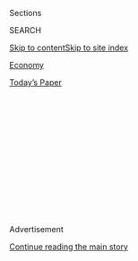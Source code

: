 <div id="app">

<div>

<div>

<div>

<div class="NYTAppHideMasthead css-1q2w90k e1suatyy0">

<div class="section css-ui9rw0 e1suatyy2">

<div class="css-eph4ug er09x8g0">

<div class="css-6n7j50">

</div>

<span class="css-1dv1kvn">Sections</span>

<div class="css-10488qs">

<span class="css-1dv1kvn">SEARCH</span>

</div>

[Skip to content](#site-content)[Skip to site
index](#site-index)

</div>

<div id="masthead-section-label" class="css-1wr3we4 eaxe0e00">

[Economy](https://www.nytimes3xbfgragh.onion/section/business/economy)

</div>

<div class="css-10698na e1huz5gh0">

</div>

</div>

<div id="masthead-bar-one" class="section hasLinks css-15hmgas e1csuq9d3">

<div class="css-uqyvli e1csuq9d0">

</div>

<div class="css-1uqjmks e1csuq9d1">

</div>

<div class="css-9e9ivx">

[](https://myaccount.nytimes3xbfgragh.onion/auth/login?response_type=cookie&client_id=vi)

</div>

<div class="css-1bvtpon e1csuq9d2">

[Today’s
Paper](https://www.nytimes3xbfgragh.onion/section/todayspaper)

</div>

</div>

</div>

</div>

<div data-aria-hidden="false">

<div id="site-content" data-role="main">

<div>

<div class="css-1aor85t" style="opacity:0.000000001;z-index:-1;visibility:hidden">

<div class="css-1hqnpie">

<div class="css-epjblv">

<span class="css-17xtcya">[Economy](/section/business/economy)</span><span class="css-x15j1o">|</span><span class="css-fwqvlz">Microsoft
Says It’ll Continue Pursuit of
TikTok</span>

</div>

<div class="css-k008qs">

<div class="css-1iwv8en">

<span class="css-18z7m18"></span>

<div>

</div>

</div>

<span class="css-1n6z4y">https://nyti.ms/2DxNvJl</span>

<div class="css-1705lsu">

<div class="css-4xjgmj">

<div class="css-4skfbu" data-role="toolbar" data-aria-label="Social Media Share buttons, Save button, and Comments Panel with current comment count" data-testid="share-tools">

  - 
  - 
  - 
  - 
    
    <div class="css-6n7j50">
    
    </div>

  - 

</div>

</div>

</div>

</div>

</div>

</div>

<div id="NYT_TOP_BANNER_REGION" class="css-13pd83m">

</div>

<div id="top-wrapper" class="css-1sy8kpn">

<div id="top-slug" class="css-l9onyx">

Advertisement

</div>

[Continue reading the main
story](#after-top)

<div class="ad top-wrapper" style="text-align:center;height:100%;display:block;min-height:250px">

<div id="top" class="place-ad" data-position="top" data-size-key="top">

</div>

</div>

<div id="after-top">

</div>

</div>

<div>

<div id="sponsor-wrapper" class="css-1hyfx7x">

<div id="sponsor-slug" class="css-19vbshk">

Supported by

</div>

[Continue reading the main
story](#after-sponsor)

<div id="sponsor" class="ad sponsor-wrapper" style="text-align:center;height:100%;display:block">

</div>

<div id="after-sponsor">

</div>

</div>

<div class="css-186x18t">

</div>

<div class="css-1vkm6nb ehdk2mb0">

# Microsoft Says It’ll Continue Pursuit of TikTok

</div>

The announcement came after the company consulted with President Trump,
who has threatened to ban the app and expressed national security
concerns about it in recent weeks.

<div class="css-79elbk" data-testid="photoviewer-wrapper">

<div class="css-z3e15g" data-testid="photoviewer-wrapper-hidden">

</div>

<div class="css-1a48zt4 ehw59r15" data-testid="photoviewer-children">

![<span class="css-16f3y1r e13ogyst0" data-aria-hidden="true">A forced
sale would be the latest in a series of punitive actions the Trump
administration has taken against
China.</span><span class="css-cnj6d5 e1z0qqy90" itemprop="copyrightHolder"><span class="css-1ly73wi e1tej78p0">Credit...</span><span><span>Al
Drago for The New York
Times</span></span></span>](https://static01.graylady3jvrrxbe.onion/images/2020/08/02/us/politics/02dc-tiktok1/02dc-tiktok1-articleLarge.jpg?quality=75&auto=webp&disable=upscale)

</div>

</div>

<div class="css-18e8msd">

<div class="css-otjvjh epjyd6m0">

<div class="css-nmf14i ey68jwv0" data-aria-hidden="true">

[![Mike
Isaac](https://static01.graylady3jvrrxbe.onion/images/2018/02/16/multimedia/author-mike-isaac/author-mike-isaac-thumbLarge.jpg
"Mike Isaac")](https://www.nytimes3xbfgragh.onion/by/mike-isaac)[![Ana
Swanson](https://static01.graylady3jvrrxbe.onion/images/2018/12/10/multimedia/author-ana-swanson/author-ana-swanson-thumbLarge.png
"Ana Swanson")](https://www.nytimes3xbfgragh.onion/by/ana-swanson)[![Maggie
Haberman](https://static01.graylady3jvrrxbe.onion/images/2018/07/12/multimedia/author-maggie-haberman/author-maggie-haberman-thumbLarge.png
"Maggie Haberman")](https://www.nytimes3xbfgragh.onion/by/maggie-haberman)

</div>

<div class="css-1baulvz">

By [<span class="css-1baulvz" itemprop="name">Mike
Isaac</span>](https://www.nytimes3xbfgragh.onion/by/mike-isaac),
[<span class="css-1baulvz" itemprop="name">Ana
Swanson</span>](https://www.nytimes3xbfgragh.onion/by/ana-swanson) and
[<span class="css-1baulvz last-byline" itemprop="name">Maggie
Haberman</span>](https://www.nytimes3xbfgragh.onion/by/maggie-haberman)

</div>

</div>

  - 
    
    <div class="css-ld3wwf e16638kd2">
    
    Aug. 2,
    2020
    
    </div>

  - 
    
    <div class="css-4xjgmj">
    
    <div class="css-d8bdto" data-role="toolbar" data-aria-label="Social Media Share buttons, Save button, and Comments Panel with current comment count" data-testid="share-tools">
    
      - 
      - 
      - 
      - 
        
        <div class="css-6n7j50">
        
        </div>
    
      - 
    
    </div>
    
    </div>

</div>

</div>

<div class="section meteredContent css-1r7ky0e" name="articleBody" itemprop="articleBody">

<div class="css-1fanzo5 StoryBodyCompanionColumn">

<div class="css-53u6y8">

Microsoft said on Sunday that it would continue to pursue the purchase
of TikTok in the United States after consulting with President Trump,
clearing the way for a potential blockbuster deal between the software
giant and the viral social media phenomenon.

[The
announcement](https://blogs.microsoft.com/blog/2020/08/02/microsoft-to-continue-discussions-on-potential-tiktok-purchase-in-the-united-states/)
came as Mr. Trump has expressed repeated concerns about TikTok and
national security in recent weeks because of the app’s Chinese origins
and backing; on Friday, Mr. Trump threatened to ban the app entirely
within the United States, saying any decision could come as soon as
Saturday.

Those plans appeared to change after several of Mr. Trump’s allies and
Satya Nadella, the chief executive of Microsoft, spoke over the weekend
with the president.

“Microsoft fully appreciates the importance of addressing the
president’s concerns,” the company [said in a
statement](https://blogs.microsoft.com/blog/2020/08/02/microsoft-to-continue-discussions-on-potential-tiktok-purchase-in-the-united-states/).
“It is committed to acquiring TikTok subject to a complete security
review and providing proper economic benefits to the United States,
including the United States Treasury.”

</div>

</div>

<div class="css-1fanzo5 StoryBodyCompanionColumn">

<div class="css-53u6y8">

Microsoft said it would pursue the deal over the coming weeks, and
expected to complete the discussions no later than Sept. 15. Such a deal
would involve purchasing the TikTok service in the United States,
Canada, Australia and New Zealand; ByteDance, the parent company of
TikTok, would continue to own the social media app’s operations in
Beijing and other markets.

Microsoft may also bring on a series of outside investors, which would
hold minority stakes in any deal. In recent weeks, investors from
Sequoia Capital, SoftBank and General Atlantic have all held talks with
TikTok to discuss participating in an acquisition of the company,
according to two people familiar with the discussions.

Such a deal would be a boon for the Redmond, Wash.-based Microsoft,
which has pursued corporate and enterprise computing lines of business
under the leadership of Mr. Nadella, who took over as chief executive in
2014. Though it has dabbled in consumer acquisitions — Microsoft
purchased Minecraft in 2014 and bought LinkedIn in 2017 — the purchase
of TikTok would be largely new ground for Mr. Nadella. More than 800
million people regularly use the app to watch viral videos, with some
100 million of those users in the United States.

Acquiring TikTok would also pit Microsoft directly against social media
titans like Twitter, Pinterest, Reddit and the mighty Facebook, the
latter used by more than three billion people regularly. All of the
companies compete for user attention and billions in digital advertising
dollars. Administration officials emphasized on Sunday that as is
frequently the case with Mr. Trump, no decision is final until paperwork
was signed.

The forced sale is the latest in a series of punitive actions the Trump
administration has taken against China, which the president blames for
allowing the coronavirus pandemic to spread and damage the American
economy, diminishing his re-election chances. As the election nears, Mr.
Trump has increasingly [challenged China over security, technology and
commercial
relations](https://www.nytimes3xbfgragh.onion/2020/07/25/world/asia/us-china-trump-xi.html)
in an attempt to persuade voters that he will be tougher in taking on
Beijing than former Vice President Joseph R. Biden Jr.

</div>

</div>

<div class="css-1fanzo5 StoryBodyCompanionColumn">

<div class="css-53u6y8">

But a ban on TikTok, which could target its presence in the Apple and
Google app stores, would come with other difficulties, including irking
millions of young Americans who share viral videos and dance clips on
the service. It also most likely would prompt legal challenges, anger
prominent Republican lawmakers and dismay the business community.

Those tensions spilled into the open over the weekend as Washington
awaited a decision from Mr. Trump.

Surrounded by few White House aides on Friday night as he returned to
Washington aboard Air Force One, Mr. Trump caught several advisers by
surprise when he told reporters he planned to “terminate” the ability of
TikTok to operate in the United States using emergency economic powers
or an executive order.

Several advisers were furious, and suggested that Peter Navarro, the top
trade adviser who often has Mr. Trump’s ear, and other people in the
president’s inner circle had helped short-circuit the president’s
approval of a possible sale to Microsoft, according to White House
officials and others close to the president. Those who opposed the deal
had focused on the idea of punishing China, not what could happen to a
popular platform. Mr. Navarro did not immediately respond to a request
for comment.

As the president played golf at his club in Virginia on Saturday, his
advisers discussed how to persuade him to sign off on the Microsoft deal
— and to convey the political repercussions of simply turning off a
service for tens of millions of people in the United States, according
to a person familiar with what took place.

Several people, including Treasury Secretary Steven Mnuchin, reached out
to Senator Lindsey Graham, Republican of South Carolina and an informal
adviser to Mr. Trump, to ask him to intervene. The Treasury Department
declined to comment on Sunday.

After speaking with Microsoft officials a few times, Mr. Graham
eventually tweeted about the deal, saying that Mr. Trump was “right to
want to make sure that the Chinese Communist Party doesn’t own TikTok
and most importantly — all of your private data.”

</div>

</div>

<div class="css-1fanzo5 StoryBodyCompanionColumn">

<div class="css-53u6y8">

He added: “What’s the right answer? Have an American company like
Microsoft take over TikTok. Win-win. Keeps competition alive and data
out of the hands of the Chinese Communist Party.”

The tweet caught Mr. Trump’s eye, prompting a call between the two in
which Mr. Graham told the president that he agreed that the platform was
a national security risk, but he stressed the political risks of banning
the app.

Some of Mr. Trump’s closest political advisers, including Mr. Mnuchin
and Larry Kudlow, the chief of the National Economic Council, had also
been urging the president to allow a sale of TikTok.

In a bid to sway the president, several business leaders and prominent
Republican lawmakers, including Senators John Cornyn of Texas and Marco
Rubio of Florida weighed in on Sunday.

“I was among the first to warn of danger posed by TikTok last year,” Mr.
Rubio wrote on Twitter. “As I have shared with POTUS &
[@WhiteHouse](https://twitter.com/WhiteHouse) if the company & data can
be purchased & secured by a trusted U.S. company that would be a
positive & acceptable outcome.”

Myron Brilliant, the executive vice president of the U.S. Chamber of
Commerce, tweeted that a sale would “be a good solution that helps to
address some security concerns, strengthens the US
[\#digitaleconomy](https://twitter.com/hashtag/digitaleconomy?src=hashtag_click),
and preserves an app enjoyed by millions of Americans.”

On Sunday, Mr. Trump spoke with Microsoft officials after becoming
convinced that he was heading off a political issue and solving a
security risk, according to a person familiar with what took place.

</div>

</div>

<div class="css-1fanzo5 StoryBodyCompanionColumn">

<div class="css-53u6y8">

If a deal ultimately materializes, any agreement would be contingent
upon strict data security measures. Microsoft said that it would ensure
all private data of American users would be transferred to and held on
servers within the United States. “To the extent that any such data is
currently stored or backed-up outside the United States, Microsoft would
ensure that this data is deleted from servers outside the country after
it is transferred,” the company said.

Such a deal would also be contingent upon “providing proper economic
benefits to the United States,” according to Microsoft’s statement; one
of those benefits could include creating a number of U.S. jobs as a
result of the deal, according to a person familiar with the matter.

But the move is unlikely to please all of Mr. Trump’s advisers. Some of
Mr. Trump’s most hawkish advisers, including Mr. Navarro, have objected
to TikTok’s sale, seeing the moment as an opportunity to push through
more expansive measures that could curtail the influence of Chinese apps
more broadly.

Speaking [on Fox News on Saturday
night](https://www.foxnews.com/media/peter-navarro-on-tiktok-china-use-these-social-media-apps-to-track-you-and-surveil-you-and-monitor-your-movements),
Mr. Navarro, a noted China critic, criticized the attempted acquisition,
saying that Microsoft was “the software that the People’s Liberation
Army and Chinese government run on” and that Microsoft helped China
build its Great Firewall.

“What this president and the White House is going to be doing is look at
any kind of software that sends the information for Americans back to
servers in China,” Mr. Navarro said. “They’re going to come under
scrutiny.”

Michael Crowley, David E. Sanger and Alan Rappeport contributed
reporting.

</div>

</div>

<div>

</div>

</div>

<div>

</div>

<div>

</div>

<div>

</div>

<div>

<div id="bottom-wrapper" class="css-1ede5it">

<div id="bottom-slug" class="css-l9onyx">

Advertisement

</div>

[Continue reading the main
story](#after-bottom)

<div id="bottom" class="ad bottom-wrapper" style="text-align:center;height:100%;display:block;min-height:90px">

</div>

<div id="after-bottom">

</div>

</div>

</div>

</div>

</div>

## Site Index

<div>

</div>

## Site Information Navigation

  - [© <span>2020</span> <span>The New York Times
    Company</span>](https://help.nytimes3xbfgragh.onion/hc/en-us/articles/115014792127-Copyright-notice)

<!-- end list -->

  - [NYTCo](https://www.nytco.com/)
  - [Contact
    Us](https://help.nytimes3xbfgragh.onion/hc/en-us/articles/115015385887-Contact-Us)
  - [Work with us](https://www.nytco.com/careers/)
  - [Advertise](https://nytmediakit.com/)
  - [T Brand Studio](http://www.tbrandstudio.com/)
  - [Your Ad
    Choices](https://www.nytimes3xbfgragh.onion/privacy/cookie-policy#how-do-i-manage-trackers)
  - [Privacy](https://www.nytimes3xbfgragh.onion/privacy)
  - [Terms of
    Service](https://help.nytimes3xbfgragh.onion/hc/en-us/articles/115014893428-Terms-of-service)
  - [Terms of
    Sale](https://help.nytimes3xbfgragh.onion/hc/en-us/articles/115014893968-Terms-of-sale)
  - [Site
    Map](https://spiderbites.nytimes3xbfgragh.onion)
  - [Help](https://help.nytimes3xbfgragh.onion/hc/en-us)
  - [Subscriptions](https://www.nytimes3xbfgragh.onion/subscription?campaignId=37WXW)

</div>

</div>

</div>

</div>
